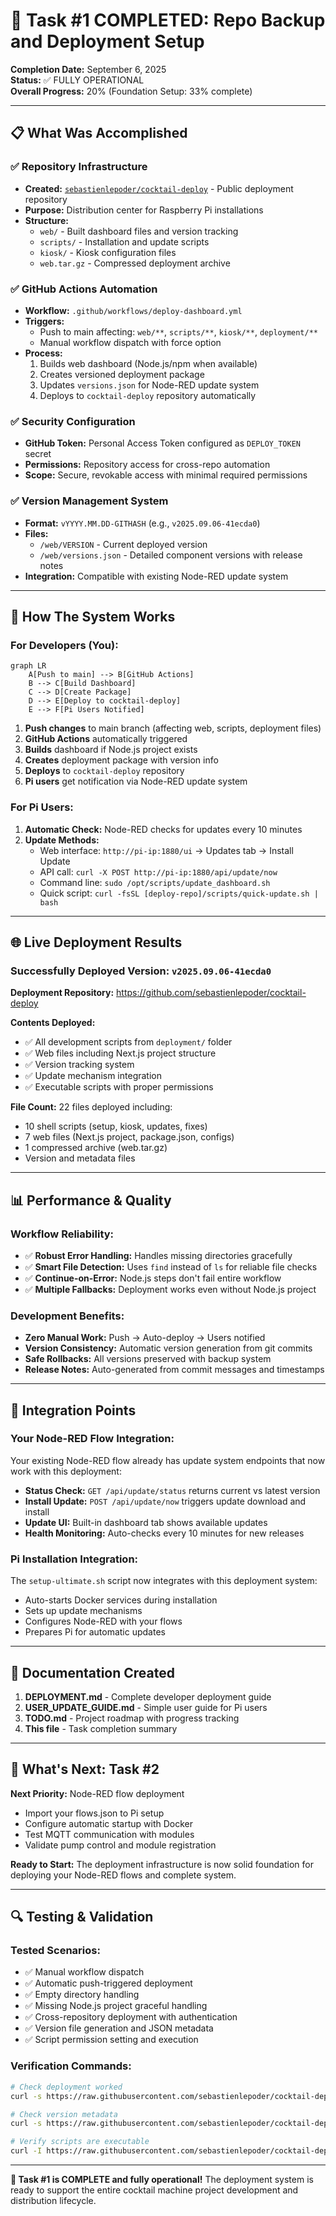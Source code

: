 # 🎉 Task #1 COMPLETED: Repo Backup and Deployment Setup

**Completion Date:** September 6, 2025  
**Status:** ✅ FULLY OPERATIONAL  
**Overall Progress:** 20% (Foundation Setup: 33% complete)

---

## 📋 What Was Accomplished

### ✅ **Repository Infrastructure**
- **Created:** [`sebastienlepoder/cocktail-deploy`](https://github.com/sebastienlepoder/cocktail-deploy) - Public deployment repository
- **Purpose:** Distribution center for Raspberry Pi installations
- **Structure:** 
  - `web/` - Built dashboard files and version tracking
  - `scripts/` - Installation and update scripts
  - `kiosk/` - Kiosk configuration files
  - `web.tar.gz` - Compressed deployment archive

### ✅ **GitHub Actions Automation**
- **Workflow:** `.github/workflows/deploy-dashboard.yml`
- **Triggers:** 
  - Push to main affecting: `web/**`, `scripts/**`, `kiosk/**`, `deployment/**`
  - Manual workflow dispatch with force option
- **Process:**
  1. Builds web dashboard (Node.js/npm when available)
  2. Creates versioned deployment package
  3. Updates `versions.json` for Node-RED update system
  4. Deploys to `cocktail-deploy` repository automatically

### ✅ **Security Configuration**
- **GitHub Token:** Personal Access Token configured as `DEPLOY_TOKEN` secret
- **Permissions:** Repository access for cross-repo automation
- **Scope:** Secure, revokable access with minimal required permissions

### ✅ **Version Management System**
- **Format:** `vYYYY.MM.DD-GITHASH` (e.g., `v2025.09.06-41ecda0`)
- **Files:**
  - `/web/VERSION` - Current deployed version
  - `/web/versions.json` - Detailed component versions with release notes
- **Integration:** Compatible with existing Node-RED update system

---

## 🔧 **How The System Works**

### **For Developers (You):**
```mermaid
graph LR
    A[Push to main] --> B[GitHub Actions]
    B --> C[Build Dashboard]
    C --> D[Create Package]
    D --> E[Deploy to cocktail-deploy]
    E --> F[Pi Users Notified]
```

1. **Push changes** to main branch (affecting web, scripts, deployment files)
2. **GitHub Actions** automatically triggered
3. **Builds** dashboard if Node.js project exists
4. **Creates** deployment package with version info
5. **Deploys** to `cocktail-deploy` repository
6. **Pi users** get notification via Node-RED update system

### **For Pi Users:**
1. **Automatic Check:** Node-RED checks for updates every 10 minutes
2. **Update Methods:** 
   - Web interface: `http://pi-ip:1880/ui` → Updates tab → Install Update
   - API call: `curl -X POST http://pi-ip:1880/api/update/now`
   - Command line: `sudo /opt/scripts/update_dashboard.sh`
   - Quick script: `curl -fsSL [deploy-repo]/scripts/quick-update.sh | bash`

---

## 🌐 **Live Deployment Results**

### **Successfully Deployed Version: `v2025.09.06-41ecda0`**

**Deployment Repository:** https://github.com/sebastienlepoder/cocktail-deploy

**Contents Deployed:**
- ✅ All development scripts from `deployment/` folder
- ✅ Web files including Next.js project structure
- ✅ Version tracking system
- ✅ Update mechanism integration
- ✅ Executable scripts with proper permissions

**File Count:** 22 files deployed including:
- 10 shell scripts (setup, kiosk, updates, fixes)
- 7 web files (Next.js project, package.json, configs)
- 1 compressed archive (web.tar.gz)
- Version and metadata files

---

## 📊 **Performance & Quality**

### **Workflow Reliability:**
- ✅ **Robust Error Handling:** Handles missing directories gracefully
- ✅ **Smart File Detection:** Uses `find` instead of `ls` for reliable file checks
- ✅ **Continue-on-Error:** Node.js steps don't fail entire workflow
- ✅ **Multiple Fallbacks:** Deployment works even without Node.js project

### **Development Benefits:**
- **Zero Manual Work:** Push → Auto-deploy → Users notified
- **Version Consistency:** Automatic version generation from git commits
- **Safe Rollbacks:** All versions preserved with backup system
- **Release Notes:** Auto-generated from commit messages and timestamps

---

## 🔗 **Integration Points**

### **Your Node-RED Flow Integration:**
Your existing Node-RED flow already has update system endpoints that now work with this deployment:

- **Status Check:** `GET /api/update/status` returns current vs latest version
- **Install Update:** `POST /api/update/now` triggers update download and install
- **Update UI:** Built-in dashboard tab shows available updates
- **Health Monitoring:** Auto-checks every 10 minutes for new releases

### **Pi Installation Integration:**
The `setup-ultimate.sh` script now integrates with this deployment system:
- Auto-starts Docker services during installation
- Sets up update mechanisms
- Configures Node-RED with your flows
- Prepares Pi for automatic updates

---

## 📝 **Documentation Created**

1. **DEPLOYMENT.md** - Complete developer deployment guide
2. **USER_UPDATE_GUIDE.md** - Simple user guide for Pi users
3. **TODO.md** - Project roadmap with progress tracking
4. **This file** - Task completion summary

---

## 🎯 **What's Next: Task #2**

**Next Priority:** Node-RED flow deployment
- Import your flows.json to Pi setup
- Configure automatic startup with Docker
- Test MQTT communication with modules
- Validate pump control and module registration

**Ready to Start:** The deployment infrastructure is now solid foundation for deploying your Node-RED flows and complete system.

---

## 🔍 **Testing & Validation**

### **Tested Scenarios:**
- ✅ Manual workflow dispatch
- ✅ Automatic push-triggered deployment  
- ✅ Empty directory handling
- ✅ Missing Node.js project graceful handling
- ✅ Cross-repository deployment with authentication
- ✅ Version file generation and JSON metadata
- ✅ Script permission setting and execution

### **Verification Commands:**
```bash
# Check deployment worked
curl -s https://raw.githubusercontent.com/sebastienlepoder/cocktail-deploy/main/web/VERSION

# Check version metadata
curl -s https://raw.githubusercontent.com/sebastienlepoder/cocktail-deploy/main/web/versions.json

# Verify scripts are executable
curl -I https://raw.githubusercontent.com/sebastienlepoder/cocktail-deploy/main/scripts/start-services.sh
```

---

**🎉 Task #1 is COMPLETE and fully operational!** The deployment system is ready to support the entire cocktail machine project development and distribution lifecycle.
